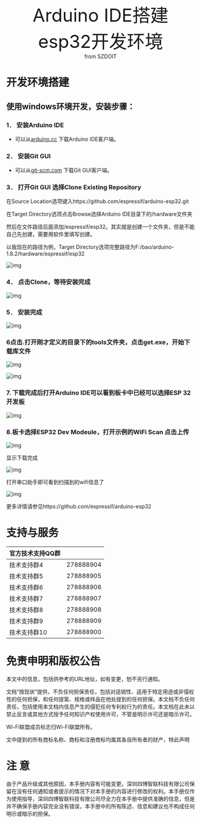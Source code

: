 <center> <font size=10> Arduino IDE搭建esp32开发环境 </font></center>

<center> from SZDOIT </center>

# 开发环境搭建

## 使用windows环境开发，安装步骤：

### 1． 安装Arduino IDE 

- 可以从[arduino.cc](www.arduino.cc/en/Main/Software) 下载Arduino IDE客户端。

### 2． 安装Git GUI

- 可以从[git-scm.com](https://git-scm.com/download/win) 下载Git GUI客户端。

### 3． 打开Git GUI 选择Clone Existing Repository

在Source Location选项键入https://github.com/espressif/arduino-esp32.git

在Target Directory选项点击Browse选择Arduino IDE目录下的/hardware文件夹

然后在文件路径后面添加/espressif/esp32。其实就是创建一个文件夹，但是不能自己先创建，需要用软件里填写创建。

以我现在的路径为例，Target Directory选项完整路径为F:/bao/arduino-1.8.2/hardware/espressif/esp32

![img](https://github.com/SmartArduino/zhdocs/raw/master/zhESPSeries/ESP32/ArduinoEnvironment/wps1.jpg) 

### 4． 点击Clone，等待安装完成

![img](https://github.com/SmartArduino/zhdocs/raw/master/zhESPSeries/ESP32/ArduinoEnvironment/wps2.jpg) 

### 5． 安装完成

![img](https://github.com/SmartArduino/zhdocs/raw/master/zhESPSeries/ESP32/ArduinoEnvironment/wps3.jpg) 

### 6点击.打开刚才定义的目录下的tools文件夹，点击get.exe，开始下载库文件

![img](https://github.com/SmartArduino/zhdocs/raw/master/zhESPSeries/ESP32/ArduinoEnvironment/wps4.jpg) 

![img](https://github.com/SmartArduino/zhdocs/raw/master/zhESPSeries/ESP32/ArduinoEnvironment/wps5.jpg) 

### 7. 下载完成后打开Arduino IDE可以看到板卡中已经可以选择ESP 32开发板

![img](https://github.com/SmartArduino/zhdocs/raw/master/zhESPSeries/ESP32/ArduinoEnvironment/wps6.jpg) 

### 8.板卡选择ESP32 Dev Modeule，打开示例的WiFi Scan 点击上传

![img](https://github.com/SmartArduino/zhdocs/raw/master/zhESPSeries/ESP32/ArduinoEnvironment/wps7.jpg) 

显示下载完成

![img](https://github.com/SmartArduino/zhdocs/raw/master/zhESPSeries/ESP32/ArduinoEnvironment/wps8.jpg) 

打开串口助手即可看到扫描到的wifi信息了

![img](https://github.com/SmartArduino/zhdocs/raw/master/zhESPSeries/ESP32/ArduinoEnvironment/wps9.jpg)

更多详情请参见https://github.com/espressif/arduino-esp32

# 支持与服务

| 官方技术支持QQ群 |           |
| :--------------- | --------- |
| 技术支持群4      | 278888904 |
| 技术支持群5      | 278888905 |
| 技术支持群6      | 278888906 |
| 技术支持群7      | 278888907 |
| 技术支持群8      | 278888908 |
| 技术支持群9      | 278888909 |
| 技术支持群10     | 278888900 |

# 免责申明和版权公告

本文中的信息，包括供参考的URL地址，如有变更，恕不另行通知。 

文档“按现状”提供，不负任何担保责任，包括对适销性、适用于特定用途或非侵权性的任何担保，和任何提案、规格或样品在他处提到的任何担保。本文档不负任何责任，包括使用本文档内信息产生的侵犯任何专利权行为的责任。本文档在此未以禁止反言或其他方式授予任何知识产权使用许可，不管是明示许可还是暗示许可。 

Wi-Fi联盟成员标志归Wi-Fi联盟所有。

文中提到的所有商标名称、商标和注册商标均属其各自所有者的财产，特此声明 

# 注 意

由于产品升级或其他原因，本手册内容有可能变更。深圳四博智联科技有限公司保留在没有任何通知或者提示的情况下对本手册的内容进行修改的权利。本手册仅作为使用指导，深圳四博智联科技有限公司尽全力在本手册中提供准确的信息，但是并不确保手册内容完全没有错误，本手册中的所有陈述、信息和建议也不构成任何明示或暗示的担保。



